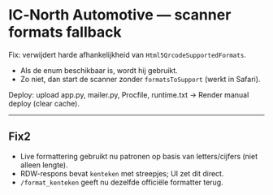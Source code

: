 # IC‑North Automotive — scanner formats fallback

Fix: verwijdert harde afhankelijkheid van `Html5QrcodeSupportedFormats`.
- Als de enum beschikbaar is, wordt hij gebruikt.
- Zo niet, dan start de scanner zonder `formatsToSupport` (werkt in Safari).

Deploy: upload app.py, mailer.py, Procfile, runtime.txt → Render manual deploy (clear cache).


---

## Fix2
- Live formattering gebruikt nu patronen op basis van letters/cijfers (niet alleen lengte).
- RDW-respons bevat `kenteken` met streepjes; UI zet dit direct.
- `/format_kenteken` geeft nu dezelfde officiële formatter terug.
